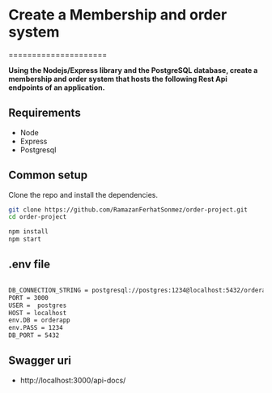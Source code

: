 # Create a Membership and order system
=====================

**Using the Nodejs/Express library and the PostgreSQL database, create a membership and order system that hosts the following Rest Api endpoints of an application.**

## Requirements

* Node
* Express
* Postgresql

## Common setup

Clone the repo and install the dependencies.

```bash
git clone https://github.com/RamazanFerhatSonmez/order-project.git
cd order-project
```

```bash
npm install
npm start
```
## .env file

```bash

DB_CONNECTION_STRING = postgresql://postgres:1234@localhost:5432/orderapp
PORT = 3000
USER =  postgres
HOST = localhost
env.DB = orderapp
env.PASS = 1234
DB_PORT = 5432

```
## Swagger uri

* http://localhost:3000/api-docs/
